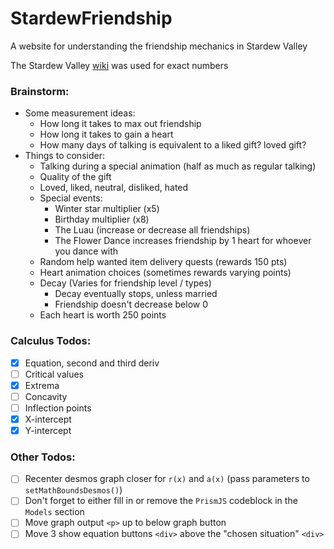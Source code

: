 # StardewFriendship
A website for understanding the friendship mechanics in Stardew Valley

The Stardew Valley [wiki](https://stardewvalleywiki.com/Friendship) was used for exact numbers

### Brainstorm:
- Some measurement ideas:
   - How long it takes to max out friendship
   - How long it takes to gain a heart
   - How many days of talking is equivalent to a liked gift? loved gift?
- Things to consider:
   - Talking during a special animation (half as much as regular talking)
   - Quality of the gift
   - Loved, liked, neutral, disliked, hated
   - Special events:
      - Winter star multiplier (x5)
      - Birthday multiplier (x8)
      - The Luau (increase or decrease all friendships)
      - The Flower Dance increases friendship by 1 heart for whoever you dance with
   - Random help wanted item delivery quests (rewards 150 pts)
   - Heart animation choices (sometimes rewards varying points)
   - Decay (Varies for friendship level / types)
      - Decay eventually stops, unless married
      - Friendship doesn't decrease below 0
   - Each heart is worth 250 points

### Calculus Todos: 
- [x] Equation, second and third deriv
- [ ] Critical values
- [x] Extrema
- [ ] Concavity
- [ ] Inflection points
- [x] X-intercept
- [x] Y-intercept

### Other Todos:
- [ ] Recenter desmos graph closer for `r(x)` and `a(x)` (pass parameters to `setMathBoundsDesmos()`)
- [ ] Don't forget to either fill in or remove the `PrismJS` codeblock in the `Models` section
- [ ] Move graph output `<p>` up to below graph button
- [ ] Move 3 show equation buttons `<div>` above the "chosen situation" `<div>`